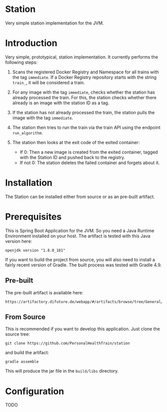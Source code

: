 # Station
Very simple station implementation for the JVM.

# Introduction

Very simple, prototypical, station implementation. It currently performs the following steps:

1. Scans the registered Docker Registry and Namespace for all trains with the tag `immediate`.
If a Docker Registry repository starts with the string `train_`, it will be considered a train.

2. For any image with the tag `immediate`, checks whether the station has already processed the train.
For this, the station checks whether there already is an image with the station ID as a tag.

3. If the station has not already processed the train, the station pulls the image with the tag `immediate`.

4. The station then tries to run the train via the train API using the endpoint `run_algorithm`.

5. The station then looks at the exit code of the exited container:
    * If 0: Then a new image is created from the exited container, tagged with the Station ID and pushed back to the
      registry.
    * If not 0: The station deletes the failed container and forgets about it.


# Installation

The Station can be installed either from source or as an pre-built artifact.


# Prerequisites

This is Spring Boot Application for the JVM. So you need a Java Runtime Environment installed on your host.
The artifact is tested with this Java version here:

```
openjdk version "1.8.0_181"
```

If you want to build the project from source, you will also need to install a fairly recent version of Gradle.
The built process was tested with Gradle 4.9. 

## Pre-built

The pre-built artifact is available here:

```
https://artifactory.difuture.de/webapp/#/artifacts/browse/tree/General/pht/de/difuture/ekut/pht/station
```

## From Source
This is recommended if you want to develop this application. Just clone the source tree:
```
git clone https://github.com/PersonalHealthTrain/station
```
and build the artifact:
```
gradle assemble
```
This will produce the jar file in the `build/libs` directory.


# Configuration

TODO